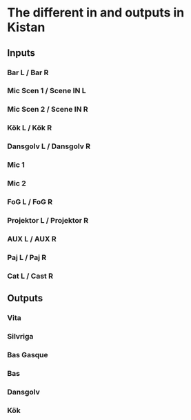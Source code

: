 # The different in and outputs in Kistan

## Inputs

### Bar L / Bar R

### Mic Scen 1 / Scene IN L

### Mic Scen 2 / Scene IN R

### Kök L / Kök R

### Dansgolv L / Dansgolv R

### Mic 1

### Mic 2

### FoG L / FoG R

### Projektor L / Projektor R

### AUX L / AUX R

### Paj L / Paj R

### Cat L / Cast R



## Outputs

### Vita

### Silvriga

### Bas Gasque

### Bas

### Dansgolv

### Kök